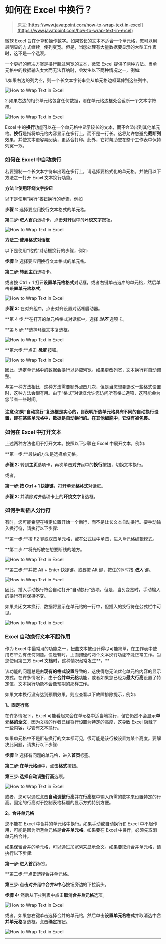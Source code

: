 # 如何在 Excel 中换行？

> 原文:[https://www.javatpoint.com/how-to-wrap-text-in-excel](https://www.javatpoint.com/how-to-wrap-text-in-excel)

微软 Excel 旨在计算和操作数字。如果较长的文本不适合一个单元格，您可以用最明显的方式继续，使列变宽。但是，当您处理有大量数据要显示的大型工作表时，这不是一个选项。

一个更好的解决方案是换行超过列宽的文本，微软 Excel 提供了两种方法。当单元格中的数据输入太大而无法容纳时，会发生以下两种情况之一，例如:

1.如果右边的列为空，则一个长文本字符串会从单元格边框延伸到这些列中。

![How to Wrap Text in Excel](../Images/74de52bb77dbf89509dc1646643d8ee4.png)

2.如果右边的相邻单元格包含任何数据，则在单元格边框处会截断一个文本字符串。

![How to Wrap Text in Excel](../Images/079509f517a0512a9485ee70a138f810.png)

Excel 中的**换行**功能可以在一个单元格中显示较长的文本，而不会溢出到其他单元格。**换行**是指将单元格内容显示在多行上，而不是一行长。这将允许您避免**截断列**效果，并使文本更容易阅读，更适合打印。此外，它将帮助您在整个工作表中保持列宽一致。

### 如何在 Excel 中自动换行

若要强制一个长文本字符串出现在多行上，请选择要格式化的单元格，并使用以下方法之一打开 Excel 文本换行功能。

**方法 1:使用环绕文字按钮**

以下是使用“换行”按钮换行的步骤，例如:

**步骤 1:** 选择要应用换行文本格式的单元格。

**第二步:**进入**首页**选项卡，点击**对齐**组中的**环绕文字**按钮。

![How to Wrap Text in Excel](../Images/5c3d82833bf2d9f57e36fde9d71803b6.png)

**方法二:使用格式对话框**

以下是使用“格式”对话框换行的步骤，例如:

**步骤 1:** 选择要应用换行文本格式的单元格。

**第二步:**转到**主页**选项卡。

或者按 Ctrl + 1 打开**设置单元格格式**对话框，或者右键单击选中的单元格，然后单击**设置单元格格式**。

![How to Wrap Text in Excel](../Images/98fb6ff40dc4399a009b4bd326cee0e4.png)

**步骤 3:** 在对齐组中，点击对齐设置对话框启动器。

**第 4 步:**在打开的单元格格式对话框中，选择 ***对齐*** 选项卡。

**第 5 步:**选择环绕文本复选框。

![How to Wrap Text in Excel](../Images/07629c2d29b7d7bdb5c2639427c00f30.png)

**第六步:**点击 ***确定*** 按钮。

![How to Wrap Text in Excel](../Images/00eda5152766ca2f610a4b93cd64728f.png)

因此，选定单元格中的数据会换行以适应列宽。如果更改列宽，文本换行将自动调整。

与第一种方法相比，这种方法需要额外点击几次，但是当您想要更改一些格式设置时，这种方法会很有用。由于“格式”对话框允许您访问所有格式选项，这可能会为您节省一些时间。

#### 注意:如果“自动换行”复选框是实心的，则表明所选单元格具有不同的自动换行设置，即在某些单元格中，数据是自动换行的。在其他细胞中，它没有被包裹。

### 如何在 Excel 中打开文本

上述两种方法也用于打开文本。按照以下步骤在 Excel 中展开文本，例如:

**第一步:**最快的方法是选择单元格。

**步骤 2:** 转到**主页**选项卡，再次单击**对齐**组中的**换行**按钮，切换文本换行。

或者，

**第一步:**按 Ctrl + 1 快捷键，打开**单元格格式**对话框。

**步骤 2:** 并清除**对齐**选项卡上的**环绕文字**复选框。

### 如何手动插入分行符

有时，您可能希望在特定位置开始一个新行，而不是让长文本自动换行。要手动输入换行符，请执行以下步骤:

**第一步:**按 F2 键或双击单元格，或在公式栏中单击，进入单元格编辑模式。

**第二步:**将光标放在想要断线的地方。

![How to Wrap Text in Excel](../Images/c003e28eef1e0e42913a5dd5353c9e44.png)

**第三步:**并按 Alt + Enter 快捷键。或者按 Alt 键，按住的同时按 ***进入*** 键。

![How to Wrap Text in Excel](../Images/a9beb79fea1a33ccd0ef95651be77fbc.png)

因此，插入手动换行符会自动打开“自动换行”选项。但是，当列变宽时，手动输入的换行符将保持不变。

如果关闭文本换行，数据将显示在单元格的一行中，但插入的换行符在公式栏中可见。

![How to Wrap Text in Excel](../Images/0b895dd0598c921a8da2719685af50dc.png)

### Excel 自动换行文本不起作用

作为 Excel 中最常用的功能之一，扭曲文本被设计得尽可能简单，在工作表中使用它不会有任何问题。但是有时，上面描述的两个文本换行功能不能正常工作。当您使用第三方 Excel 文档时，这种情况经常发生**。**

该功能的问题总是由**现有的格式设置**导致的，这使得您无法优化单元格内容的显示方式。在许多情况下，由于**合并单元格**功能，或者如果您已经为**最大行高**设置了特定值，文本换行功能不会像预期的那样工作。

如果文本换行没有达到预期效果，则应查看以下故障排除提示，例如:

**1。固定行高**

在许多情况下，Excel 可能看起来会在单元格中适当地换行，但它仍然不会显示**单元格的全文**，因为文档的作者已经将行设置为特定的高度，这导致 Excel 隐藏了一些内容，尽管有文本换行。

如果单元格中不是所有换行的文本都可见，很可能是该行被设置为某个高度。要解决此问题，请执行以下步骤:

**步骤 1:** 选择有问题的单元格，进入**首页**标签。

**第二步:**在**单元格**组中，点击**格式**按钮。

**第三步:**选择**自动调整行高**选项。

![How to Wrap Text in Excel](../Images/8815b664cac649470ecd383aa33b87e6.png)

或者，您可以通过点击**自动调整行高**并在**行高**框中输入所需的数字来设置特定的行高。固定的行高对于控制表格标题的显示方式特别方便。

**2。合并单元格**

您不能在 Excel 中合并的单元格中换行。如果手动或自动换行在 Excel 中不起作用，可能是因为所选单元格是**合并单元格**。如果要在 Excel 中换行，必须先取消单元格合并。

如果保留合并的单元格，可以通过加宽列来显示全文。如果要取消合并单元格，请执行以下步骤:

**第一步:**进入**首页**标签。

**第二步:**点击选择合并单元格。

**第三步:**点击**对齐**组中**合并&中心**按钮旁边的下拉箭头。

**步骤 4:** 然后从下拉列表中点击**取消合并单元格**选项。

![How to Wrap Text in Excel](../Images/30a9ae2accef5c5fbf2e30d23a6290fd.png)

或者，如果您右键单击选择合并的单元格，然后单击**设置单元格格式**并取消选中**合并单元格**复选框。点击**确定**按钮。

![How to Wrap Text in Excel](../Images/1f70e255888c5b45dc790ae4d815dac7.png)

* * *